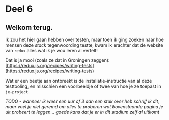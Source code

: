 # Deel 6

## Welkom terug.

Ik zou het hier gaan hebben over testen, maar toen ik ging zoeken naar hoe mensen deze _stack_ tegenwoording testte, kwam ik erachter dat de website van ```redux``` alles wat ik je wou leren al vertelt!

Dat is ja mooi (zoals ze dat in Groningen zeggen):
[https://redux.js.org/recipes/writing-tests](https://redux.js.org/recipes/writing-tests)

Wat er een beetje aan ontbreekt is de installatie-instructie van al deze testtooling, en misschien een voorbeeldje of twee van hoe je ze toepast in ```je-project```.

_TODO - wanneer ik weer een uur of 3 aan een stuk over heb schrijf ik dit, maar voel je niet geremd om alles te proberen wat bovenstaande pagina je uit probeert te leggen... goede kans dat je er in dit stadium zelf al uitkomt_
